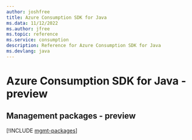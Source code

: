 ```yaml
---
author: joshfree
title: Azure Consumption SDK for Java
ms.data: 11/12/2022
ms.author: jfree
ms.topic: reference
ms.service: consumption
description: Reference for Azure Consumption SDK for Java
ms.devlang: java
---
```

# Azure Consumption SDK for Java - preview

## Management packages - preview
[!INCLUDE [mgmt-packages](consumption-mgmt-index.md)]